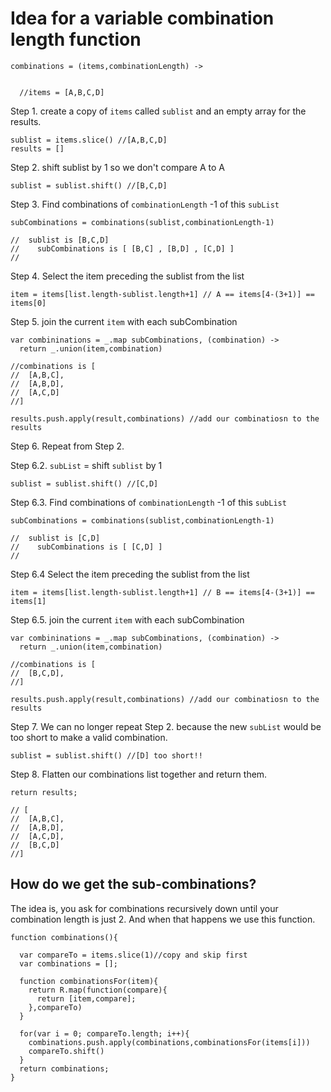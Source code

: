 Idea for a variable combination length function
===============================================

    combinations = (items,combinationLength) ->


      //items = [A,B,C,D]

Step 1. create a copy of `items` called `sublist` and an empty array for the results.

    sublist = items.slice() //[A,B,C,D]
    results = []

Step 2. shift sublist by 1 so we don't compare A to A

    sublist = sublist.shift() //[B,C,D]

Step 3. Find combinations of `combinationLength` -1 of this `subList`

    subCombinations = combinations(sublist,combinationLength-1)

    //  sublist is [B,C,D]
    //    subCombinations is [ [B,C] , [B,D] , [C,D] ]
    //

Step 4. Select the item preceding the sublist from the list

    item = items[list.length-sublist.length+1] // A == items[4-(3+1)] == items[0]

Step 5. join the current `item` with each subCombination

    var combininations = _.map subCombinations, (combination) ->
      return _.union(item,combination)

    //combinations is [
    //  [A,B,C],
    //  [A,B,D],
    //  [A,C,D]
    //]

    results.push.apply(result,combinations) //add our combinatiosn to the results


Step 6. Repeat from Step 2.


Step 6.2. `subList` = shift `sublist` by 1

    sublist = sublist.shift() //[C,D]

Step 6.3. Find combinations of `combinationLength` -1 of this `subList`

    subCombinations = combinations(sublist,combinationLength-1)

    //  sublist is [C,D]
    //    subCombinations is [ [C,D] ]
    //

Step 6.4 Select the item preceding the sublist from the list

    item = items[list.length-sublist.length+1] // B == items[4-(3+1)] == items[1]

Step 6.5. join the current `item` with each subCombination

    var combininations = _.map subCombinations, (combination) ->
      return _.union(item,combination)

    //combinations is [
    //  [B,C,D],
    //]

    results.push.apply(result,combinations) //add our combinatiosn to the results

Step 7. We can no longer repeat Step 2. because the new `subList`
would be too short to make a valid combination.

    sublist = sublist.shift() //[D] too short!!

Step 8. Flatten our combinations list together and return them.

    return results;

    // [
    //  [A,B,C],
    //  [A,B,D],
    //  [A,C,D],
    //  [B,C,D]
    //]

How do we get the sub-combinations?
-----------------------------------

The idea is, you ask for combinations recursively down until
your combination length is just 2.  And when that happens
we use this function.

    function combinations(){

      var compareTo = items.slice(1)//copy and skip first
      var combinations = [];

      function combinationsFor(item){
        return R.map(function(compare){
          return [item,compare];
        },compareTo)
      }

      for(var i = 0; compareTo.length; i++){
        combinations.push.apply(combinations,combinationsFor(items[i]))
        compareTo.shift()
      }
      return combinations;
    }
